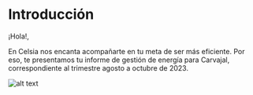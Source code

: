 # Introducción

¡Hola!,

En Celsia nos encanta acompañarte en tu meta de ser más eficiente. Por eso, te presentamos tu informe de gestión de energía para Carvajal, correspondiente al trimestre agosto a octubre de 2023.


![alt text](https://www.celsia.com/wp-content/uploads/2021/11/Celsia-Horizonal-Eslogan_Jpg.jpg)
